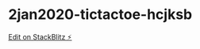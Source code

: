 # 2jan2020-tictactoe-hcjksb

[Edit on StackBlitz ⚡️](https://stackblitz.com/edit/2jan2020-tictactoe-hcjksb)